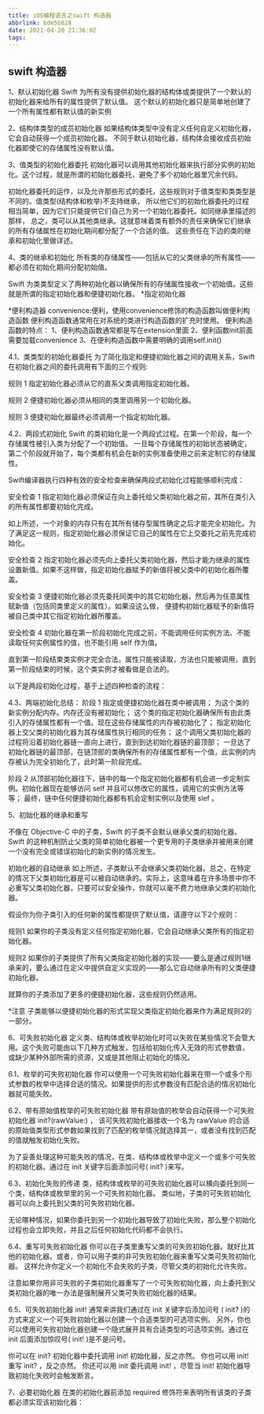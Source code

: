 ```yaml
---
title: iOS编程语言之swift 构造器
abbrlink: bde5b828
date: 2021-04-20 21:36:02
tags:
---
```

## swift 构造器

1、默认初始化器
Swift 为所有没有提供初始化器的结构体或类提供了一个默认的初始化器来给所有的属性提供了默认值。
这个默认的初始化器只是简单地创建了一个所有属性都有默认值的新实例

2、结构体类型的成员初始化器
如果结构体类型中没有定义任何自定义初始化器，它会自动获得一个成员初始化器。
不同于默认初始化器，结构体会接收成员初始化器即使它的存储属性没有默认值。

3、值类型的初始化器委托
初始化器可以调用其他初始化器来执行部分实例的初始化。这个过程，就是所谓的初始化器委托，避免了多个初始化器里冗余代码。

初始化器委托的运作，以及允许那些形式的委托，这些规则对于值类型和类类型是不同的。值类型(结构体和枚举)不支持继承，
所以他它们的初始化器委托的过程相当简单，因为它们只能提供它们自己为另一个初始化器委托。如同继承里描述的那样，
总之，类可以从其他类继承。这就意味着类有额外的责任来确保它们继承的所有存储属性在初始化期间都分配了一个合适的值。
这些责任在下边的类的继承和初始化里做详述。

4、类的继承和初始化
所有类的存储属性——包括从它的父类继承的所有属性——都必须在初始化期间分配初始值。

Swift 为类类型定义了两种初始化器以确保所有的存储属性接收一个初始值。这些就是所谓的指定初始化器和便捷初始化器。
*指定初始化器

*便利构造器
   convenience:便利，使用convenience修饰的构造函数叫做便利构造函数
   便利构造函数通常用在对系统的类进行构造函数的扩充时使用。
   便利构造函数的特点：
   1、便利构造函数通常都是写在extension里面
   2、便利函数init前面需要加载convenience
   3、在便利构造函数中需要明确的调用self.init()

4.1、类类型的初始化器委托
为了简化指定和便捷初始化器之间的调用关系，Swift 在初始化器之间的委托调用有下面的三个规则:

规则 1
指定初始化器必须从它的直系父类调用指定初始化器。

规则 2
便捷初始化器必须从相同的类里调用另一个初始化器。

规则 3
便捷初始化器最终必须调用一个指定初始化器。

4.2、两段式初始化
Swift 的类初始化是一个两段式过程。在第一个阶段，每一个存储属性被引入类为分配了一个初始值。
一旦每个存储属性的初始状态被确定，第二个阶段就开始了，每个类都有机会在新的实例准备使用之前来定制它的存储属性。

Swift编译器执行四种有效的安全检查来确保两段式初始化过程能够顺利完成：

安全检查 1
指定初始化器必须保证在向上委托给父类初始化器之前，其所在类引入的所有属性都要初始化完成。

如上所述，一个对象的内存只有在其所有储存型属性确定之后才能完全初始化。为了满足这一规则，指定初始化器必须保证它自己的属性在它上交委托之前先完成初始化。

安全检查 2
指定初始化器必须先向上委托父类初始化器，然后才能为继承的属性设置新值。如果不这样做，指定初始化器赋予的新值将被父类中的初始化器所覆盖。

安全检查 3
便捷初始化器必须先委托同类中的其它初始化器，然后再为任意属性赋新值（包括同类里定义的属性）。如果没这么做，
便捷构初始化器赋予的新值将被自己类中其它指定初始化器所覆盖。

安全检查 4
初始化器在第一阶段初始化完成之前，不能调用任何实例方法、不能读取任何实例属性的值，也不能引用 self 作为值。

直到第一阶段结束类实例才完全合法。属性只能被读取，方法也只能被调用，直到第一阶段结束的时候，这个类实例才被看做是合法的。

以下是两段初始化过程，基于上述四种检查的流程：

4.3、两端初始化总结：
阶段 1
指定或便捷初始化器在类中被调用；
为这个类的新实例分配内存。内存还没有被初始化；
这个类的指定初始化器确保所有由此类引入的存储属性都有一个值。现在这些存储属性的内存被初始化了；
指定初始化器上交父类的初始化器为其存储属性执行相同的任务；
这个调用父类初始化器的过程将沿着初始化器链一直向上进行，直到到达初始化器链的最顶部；
一旦达了初始化器链的最顶部，在链顶部的类确保所有的存储属性都有一个值，此实例的内存被认为完全初始化了，此时第一阶段完成。

阶段 2
从顶部初始化器往下，链中的每一个指定初始化器都有机会进一步定制实例。初始化器现在能够访问 self 并且可以修改它的属性，调用它的实例方法等等；
最终，链中任何便捷初始化器都有机会定制实例以及使用 slef 。

5、初始化器的继承和重写

不像在 Objective-C 中的子类，Swift 的子类不会默认继承父类的初始化器。
Swift 的这种机制防止父类的简单初始化器被一个更专用的子类继承并被用来创建一个没有完全或错误初始化的新实例的情况发生。

初始化器的自动继承
如上所述，子类默认不会继承父类初始化器。总之，在特定的情况下父类初始化器是可以被自动继承的。实际上，这意味着在许多场景中你不必重写父类初始化器，只要可以安全操作，你就可以毫不费力地继承父类的初始化器。

假设你为你子类引入的任何新的属性都提供了默认值，请遵守以下2个规则：

规则1
如果你的子类没有定义任何指定初始化器，它会自动继承父类所有的指定初始化器。

规则2
如果你的子类提供了所有父类指定初始化器的实现——要么是通过规则1继承来的，要么通过在定义中提供自定义实现的——那么它自动继承所有的父类便捷初始化器。

就算你的子类添加了更多的便捷初始化器，这些规则仍然适用。

*注意
子类能够以便捷初始化器的形式实现父类指定初始化器来作为满足规则2的一部分。

6、可失败初始化器
定义类、结构体或枚举初始化时可以失败在某些情况下会管大用。这个失败可能由以下几种方式触发，包括给初始化传入无效的形式参数值，
或缺少某种外部所需的资源，又或是其他阻止初始化的情况。

6.1、枚举的可失败初始化器
你可以使用一个可失败初始化器来在带一个或多个形式参数的枚举中选择合适的情况。如果提供的形式参数没有匹配合适的情况初始化器就可能失败。

6.2、带有原始值枚举的可失败初始化器
带有原始值的枚举会自动获得一个可失败初始化器 init?(rawValue:) ，
该可失败初始化器接收一个名为 rawValue 的合适的原始值类型形式参数如果找到了匹配的枚举情况就选择其一，或者没有找到匹配的值就触发初始化失败。

为了妥善处理这种可能失败的情况，在类、结构体或枚举中定义一个或多个可失败的初始化器。通过在 init 关键字后面添加问号( init? )来写。

6.3、初始化失败的传递
类，结构体或枚举的可失败初始化器可以横向委托到同一个类，结构体或枚举里的另一个可失败初始化器。
类似地，子类的可失败初始化器可以向上委托到父类的可失败初始化器。

无论哪种情况，如果你委托到另一个初始化器导致了初始化失败，那么整个初始化过程也会立即失败，并且之后任何初始化代码都不会执行。

6.4、重写可失败初始化器
你可以在子类里重写父类的可失败初始化器。就好比其他的初始化器。或者，你可以用子类的非可失败初始化器来重写父类可失败初始化器。
这样允许你定义一个初始化不会失败的子类，尽管父类的初始化允许失败。

注意如果你用非可失败的子类初始化器重写了一个可失败初始化器，向上委托到父类初始化器的唯一办法是强制展开父类可失败初始化器的结果。

6.5、可失败初始化器 init!
通常来讲我们通过在 init 关键字后添加问号 ( init? )的方式来定义一个可失败初始化器以创建一个合适类型的可选项实例。
另外，你也可以使用可失败初始化器创建一个隐式展开具有合适类型的可选项实例。通过在 init 后面添加惊叹号( init! )是不是问号。

你可以在 init? 初始化器中委托调用 init! 初始化器，反之亦然。 你也可以用 init! 重写 init? ，反之亦然。
你还可以用 init 委托调用 init! ，尽管当 init! 初始化器导致初始化失败时会触发断言。

7、必要初始化器
在类的初始化器前添加 required  修饰符来表明所有该类的子类都必须实现该初始化器：
